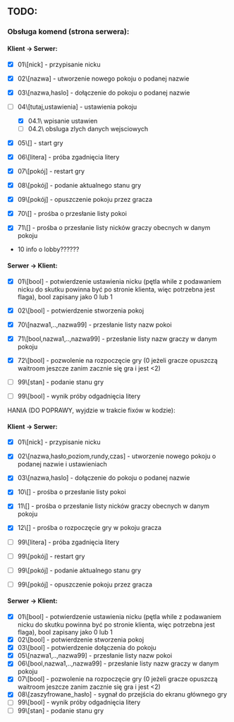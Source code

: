 ## TODO:

### Obsługa komend (strona serwera):
#### Klient -> Serwer:

- [x] 01\\[nick] - przypisanie nicku  
- [x] 02\\[nazwa] - utworzenie nowego pokoju o podanej nazwie 
- [x] 03\\[nazwa,haslo] - dołączenie do pokoju o podanej nazwie 
- [ ] 04\\[tutaj,ustawienia] - ustawienia pokoju
  - [x] 04.1\\ wpisanie ustawien
  - [ ] 04.2\\ obsluga zlych danych wejsciowych 
- [x] 05\\[] - start gry
- [x] 06\\[litera] - próba zgadnięcia litery
- [x] 07\\[pokój] - restart gry
- [x] 08\\[pokój] - podanie aktualnego stanu gry
- [x] 09\\[pokój] - opuszczenie pokoju przez gracza

- [x] 70\\[] - prośba o przesłanie listy pokoi
- [x] 71\\[] - prośba o przesłanie listy nicków graczy obecnych w danym pokoju

- 10 info o lobby??????


#### Serwer -> Klient:
- [x] 01\\[bool] - potwierdzenie ustawienia nicku (pętla while z podawaniem nicku do skutku powinna być po stronie klienta, więc potrzebna jest flaga), bool zapisany jako 0 lub 1
- [x] 02\\[bool] - potwierdzenie stworzenia pokoj

- [x] 70\\[nazwa1,..,nazwa99] - przesłanie listy nazw pokoi
- [x] 71\\[bool,nazwa1,..,nazwa99] - przesłanie listy nazw graczy w danym pokoju
- [x] 72\\[bool] - pozwolenie na rozpoczęcie gry (0 jeżeli gracze opuszczą waitroom jeszcze zanim zacznie się gra i jest <2)

- [ ] 99\\[stan] - podanie stanu gry
- [ ] 99\\[bool] - wynik próby odgadnięcia litery





HANIA (DO POPRAWY, wyjdzie w trakcie fixów w kodzie):
#### Klient -> Serwer:

- [x] 01\\[nick] - przypisanie nicku
- [x] 02\\[nazwa,hasło,poziom,rundy,czas] - utworzenie nowego pokoju o podanej nazwie i ustawieniach
- [x] 03\\[nazwa,haslo] - dołączenie do pokoju o podanej nazwie
- [x] 10\\[] - prośba o przesłanie listy pokoi
- [x] 11\\[] - prośba o przesłanie listy nicków graczy obecnych w danym pokoju
- [x] 12\\[] - prośba o rozpoczęcie gry w pokoju gracza
- [ ] 99\\[litera] - próba zgadnięcia litery
- [ ] 99\\[pokój] - restart gry
- [ ] 99\\[pokój] - podanie aktualnego stanu gry
- [ ] 99\\[pokój] - opuszczenie pokoju przez gracza


#### Serwer -> Klient:
- [x] 01\\[bool] - potwierdzenie ustawienia nicku (pętla while z podawaniem nicku do skutku powinna być po stronie klienta, więc potrzebna jest flaga), bool zapisany jako 0 lub 1
- [x] 02\\[bool] - potwierdzenie stworzenia pokoj
- [x] 03\\[bool] - potwierdzenie dołączenia do pokoju
- [x] 05\\[nazwa1,..,nazwa99] - przesłanie listy nazw pokoi
- [x] 06\\[bool,nazwa1,..,nazwa99] - przesłanie listy nazw graczy w danym pokoju
- [x] 07\\[bool] - pozwolenie na rozpoczęcie gry (0 jeżeli gracze opuszczą waitroom jeszcze zanim zacznie się gra i jest <2)
- [x] 08\\[zaszyfrowane_hasło] - sygnał do przejścia do ekranu głównego gry
- [ ] 99\\[bool] - wynik próby odgadnięcia litery
- [ ] 99\\[stan] - podanie stanu gry
